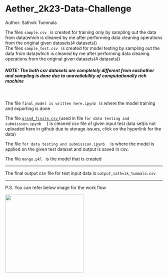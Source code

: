 # Aether_2k23-Data-Challenge
Author: Sathvik Tummala
<br> 

The files ```sample.csv ``` is created for training only by sampling out the data from data(which is cleaned by me after performing data cleaning operations from the original given datasets(4 datasets))<br>
The files ```sample_test.csv ``` is created for model testing by sampling out the data from data(which is cleaned by me after performing data cleaning operations from the original given datasets(4 datasets))<br>
<h5>NOTE: The both csv datasets are completely <i>different</i> from eachother and <i>sampling</i> is done due to unavailability of computationally rich machine</h3><br>

The file ```final_model is written here.ipynb ``` is where the model training and exporting is done<br>

The file <a href='https://www.kaggle.com/datasets/sathviktummala/rover-motion-dataset'>```grand_finale.csv``` </a>(used in file ```for data testing and submission.ipynb  ``` ) is cleaned csv file of given input test data set(is not uploaded here in github due to storage issues, click on the hyperlink for the data)

The file ```for data testing and submission.ipynb  ``` is where the model is applied on the given test dataset and output is saved in csv.<br>

The file ```mango.pkl ``` is the model that is created<br>
_________________________________________________________________________________
The final output csv file for test input data is ```output_sathvik_tummala.csv```
_________________________________________________________________________________
P.S. You can refer below image for the work flow


 
<img src="https://github.com/sathvik213/Aether_2k23-Data-Challenge/blob/main/ref.jpg" width="250">


